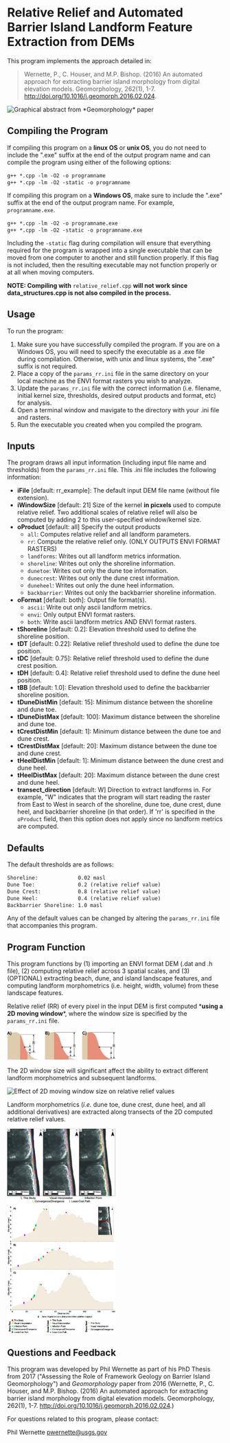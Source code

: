 # Relative Relief and Automated Barrier Island Landform Feature Extraction from DEMs

This program implements the approach detailed in:

> Wernette, P., C. Houser, and M.P. Bishop. (2016) An automated approach for extracting barrier island morphology from digital elevation models. Geomorphology, 262(1), 1-7. http://doi.org/10.1016/j.geomorph.2016.02.024.

<img src='/images/featureextractiongraphicalabstract.png' alt='Graphical abstract from *Geomorphology* paper'>

## Compiling the Program

If compiling this program on a **linux OS** or **unix OS**, you do not need to include the ".exe" suffix at the end of the output program name and can compile the program using either of the following options:
```
g++ *.cpp -lm -O2 -o programname
g++ *.cpp -lm -O2 -static -o programname
```

If compiling this program on a **Windows OS**, make sure to include the ".exe" suffix at the end of the output program name. For example, `programname.exe`.
```
g++ *.cpp -lm -O2 -o programname.exe
g++ *.cpp -lm -O2 -static -o programname.exe
```

Including the `-static` flag during compilation will ensure that everything required for the program is wrapped into a single executable that can be moved from one computer to another and still function properly. If this flag is not included, then the resulting executable may not function properly or at all when moving computers.

**NOTE: Compiling with** ```relative_relief.cpp``` **will not work since data_structures.cpp is not also compiled in the process.**

## Usage
To run the program:
1. Make sure you have successfully compiled the program. If you are on a Windows OS, you will need to specify the executable as a .exe file during compilation. Otherwise, with unix and linux systems, the ".exe" suffix is not required.
2. Place a copy of the `params_rr.ini` file in the same directory on your local machine as the ENVI format rasters you wish to analyze.
3. Update the `params_rr.ini` file with the correct information (i.e. filename, initial kernel size, thresholds, desired output products and format, etc) for analysis.
4. Open a terminal window and mavigate to the directory with your .ini file and rasters.
5. Run the executable you created when you compiled the program.

## Inputs

The program draws all input information (including input file name and thresholds) from the `params_rr.ini` file. This .ini file includes the following information:
* **iFile** [default: rr_example]: The default input DEM file name (without file extension).
* **iWindowSize** [default: 21] Size of the kernel **in picxels** used to compute relative relief. Two additional scales of relative relief will also be computed by adding 2 to this user-specified window/kernel size.
* **oProduct** [default: all] Specify the output products
	* `all`: Computes relative relief and all landform parameters.
	* `rr`: Compute the relative relief only. (ONLY OUTPUTS ENVI FORMAT RASTERS)
	* `landforms`: Writes out all landform metrics information.
	* `shoreline`: Writes out only the shoreline information.
	* `dunetoe`: Writes out only the dune toe information.
	* `dunecrest`: Writes out only the dune crest information.
	* `duneheel`: Writes out only the dune heel information.
	* `backbarrier`: Writes out only the backbarrier shoreline information.
* **oFormat** [default: both]: Output file format(s).
	* `ascii`: Write out only ascii landform metrics.
	* `envi`: Only output ENVI format rasters.
	* `both`: Write ascii landform metrics AND ENVI format rasters.
* **tShoreline** [default: 0.2]: Elevation threshold used to define the shoreline position.
* **tDT** [default: 0.22]: Relative relief threshold used to define the dune toe position.
* **tDC** [default: 0.75]: Relative relief threshold used to define the dune crest position.
* **tDH** [default: 0.4]: Relative relief threshold used to define the dune heel position.
* **tBB** [default: 1.0]: Elevation threshold used to define the backbarrier shoreline position.
* **tDuneDistMin** [default: 15]: Minimum distance between the shoreline and dune toe.
* **tDuneDistMax** [default: 100]: Maximum distance between the shoreline and dune toe.
* **tCrestDistMin** [default: 1]: Minimum distance between the dune toe and dune crest.
* **tCrestDistMax** [default: 20]: Maximum distance between the dune toe and dune crest.
* **tHeelDistMin** [default: 1]: Minimum distance between the dune crest and dune heel.
* **tHeelDistMax** [default: 20]: Maximum distance between the dune crest and dune heel.
* **transect_direction** [default: W] Direction to extract landforms in. For example, "W" indicates that the program will start reading the raster from East to West in search of the shoreline, dune toe, dune crest, dune heel, and backbarrier shoreline (in that order). If 'rr' is specified in the `oProduct` field, then this option does not apply since no landform metrics are computed.

## Defaults

The default thresholds are as follows:
```	
Shoreline:    	       0.02 masl
Dune Toe:     	       0.2 (relative relief value)
Dune Crest:   	       0.8 (relative relief value)
Dune Heel:    	       0.4 (relative relief value)
Backbarrier Shoreline: 1.0 masl
```
Any of the default values can be changed by altering the ```params_rr.ini``` file that accompanies this program.

## Program Function

This program functions by (1) importing an ENVI format DEM (.dat and .h file), (2) computing relative relief across 3 spatial scales, and (3) (OPTIONAL) extracting beach, dune, and island landscape features, and computing landform morphometrics (i.e. height, width, volume) from these landscape features.

Relative relief (RR) of every pixel in the input DEM is first computed \***using a 2D moving window**\*, where the window size is specified by the ```params_rr.ini``` file.

<img src='/images/Figure2.png' alt='Side profile (1D) profile of a transect through a 2D moving window' height=50% width=50%>

The 2D window size will significant affect the ability to extract different landform morphometrics and subsequent landforms.

<img src='/images/Figure3withDI.png' alt='Effect of 2D moving window size on relative relief values' height=50% width=50%>

Landform morphometrics (*i.e.* dune toe, dune crest, dune heel, and all additional derivatives) are extracted along transects of the 2D computed relative relief values.

<img src='/images/Figure5.png' alt='Planview map of where landform morphometrics from this paper' height=50% width=50%>

<img src='/images/Figure6.png' alt='Profile view of where landform morphometrics from this paper align with other approaches' height=50% width=50%>

## Questions and Feedback

This program was developed by Phil Wernette as part of his PhD Thesis from 2017 ("Assessing the Role of Framework Geology on Barrier Island Geomorphology") and *Geomorphology* paper from 2016 (Wernette, P., C. Houser, and M.P. Bishop. (2016) An automated approach for extracting barrier island morphology from digital elevation models. Geomorphology, 262(1), 1-7. http://doi.org/10.1016/j.geomorph.2016.02.024.)

For questions related to this program, please contact:

Phil Wernette [pwernette@usgs.gov]()
